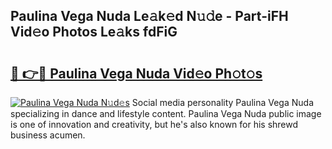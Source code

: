 ## Paulina Vega Nuda Le𝚊k𝚎d N𝚞𝚍e - Part-iFH Vid𝚎o Photos Le𝚊ks fdFiG

# <h2><a href="http://fbg3e6f.evod.top/?m=Paulina+Vega+Nuda">🔗 👉🔴 Paulina Vega Nuda Vid𝚎o Ph𝚘t𝚘s</a></h2>

[![Paulina Vega Nuda N𝚞d𝚎s](https://i.imgur.com/8V9OHl7.gif)](http://fbg3e6f.evod.top/?m=Paulina+Vega+Nuda)
Social media personality Paulina Vega Nuda specializing in dance and lifestyle content. Paulina Vega Nuda public image is one of innovation and creativity, but he's also known for his shrewd business acumen. 

